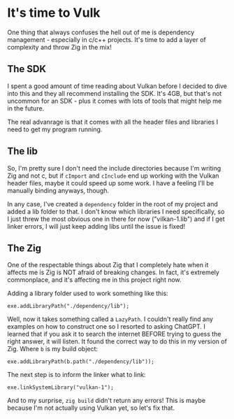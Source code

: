 # It's time to Vulk
One thing that always confuses the hell out
of me is dependency management - especially
in c/c++ projects. It's time to add a layer of
complexity and throw Zig in the mix!

## The SDK
I spent a good amount of time reading about Vulkan
before I decided to dive into this and they all
recommend installing the SDK. It's 4GB, but that's
not uncommon for an SDK - plus it comes with lots
of tools that might help me in the future.

The real advanrage is that it comes with all the
header files and libraries I need to get my program
running.

## The lib
So, I'm pretty sure I don't need the include
directories because I'm writing Zig and not c,
but if `cImport` and `cInclude` end up working
with the Vulkan header files, maybe it could
speed up some work. I have a feeling I'll be
manually binding anyways, though.

In any case, I've created a `dependency` folder
in the root of my project and added a lib folder
to that. I don't know which libraries I need
specifically, so I just threw the most obvious one
in there for now ("vilkan-1.lib") and if I get
linker errors, I will just keep adding libs until
the issue is fixed!

## The Zig
One of the respectable things about Zig that I
completely hate when it affects me is Zig is
NOT afraid of breaking changes. In fact, it's
extremely commonplace, and it's affecting me
in this project right now.

Adding a library folder used to work something
like this:

```zig
exe.addLibraryPath("./dependency/lib");
```

Well, now it takes something called a `LazyPath`.
I couldn't really find any examples on how to
construct one so I resorted to asking ChatGPT.
I learned that if you ask it to search the
internet BEFORE trying to guess the right answer,
it will listen. It found the correct way to do
this in my version of Zig. Where `b` is my build
object:

```zig
exe.addLibraryPath(b.path("./dependency/lib"));
```

The next step is to inform the linker what to
link:

```zig
exe.linkSystemLibrary("vulkan-1");
```

And to my surprise, `zig build` didn't return any
errors! This is maybe because I'm not actually
using Vulkan yet, so let's fix that.